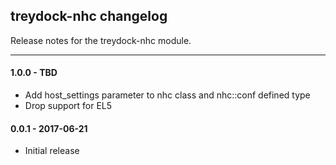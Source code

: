 ## treydock-nhc changelog

Release notes for the treydock-nhc module.

------------------------------------------
#### 1.0.0 - TBD

* Add host_settings parameter to nhc class and nhc::conf defined type
* Drop support for EL5

#### 0.0.1 - 2017-06-21

* Initial release
